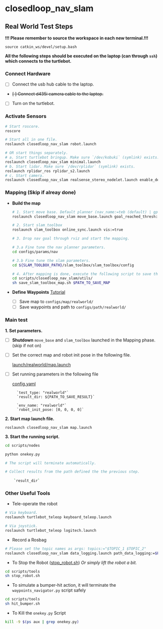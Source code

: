 # closedloop_nav_slam

## Real World Test Steps

**!!! Please remember to source the workspace in each new terminal.!!!**
    
    source catkin_ws/devel/setup.bash

**All the following steps should be executed on the laptop (can through `ssh`) which connects to the turtlebot.**

### Connect Hardware
- [ ] Connect the usb hub cable to the laptop.
- ~~[ ] Connect d435i camera cable to the laptop.~~
- [ ] Turn on the turtlebot.

### Activate Sensors
```bash
# Start roscore.
roscore

# Start all in one file.
roslaunch closedloop_nav_slam robot.launch

# OR start things separately.
# a. Start turtlebot bringup. Make sure `/dev/kobuki` (symlink) exists.
roslaunch closedloop_nav_slam minimal.launch
# b. Start lidar. Make sure `/dev/rplidar` (symlink) exists.
roslaunch rplidar_ros rplidar_s2.launch
# c. Start camera.
roslaunch closedloop_nav_slam realsense_stereo_nodelet.launch enable_depth:=true # d435i
```

### Mapping (Skip if alreay done)

- **Build the map**
    ```bash
    # 1. Start move base. Default planner (nav_name:=teb (default) | gpf)
    roslaunch closedloop_nav_slam move_base.launch goal_reached_thresh:=0.3

    # 2. Start slam_toolbox
    roslaunch slam_toolbox online_sync.launch vis:=true

    # 3. Drop nav goal through rviz and start the mapping.

    # 3.a Fine tune the nav planner parameters.
    cd configs/params/nav

    # 3.b Fine tune the slam parameters.
    cd ${SLAM_TOOLBOX_PATH}/slam_toolbox/slam_toolbox/config

    # 4. After mapping is done, execute the following script to save the map.
    cd scripts/closedloop_nav_slam/utils/
    sh save_slam_toolbox_map.sh $PATH_TO_SAVE_MAP
    ```

- **Define Waypoints**
    [Tutorial](README.md)
    - [ ] Save map to `configs/map/realworld/`
    - [ ] Save waypoints and path to `configs/path/realworld/`

### Main test
**1. Set parameters.**
- [ ] **Shutdown** `move_base` and `slam_toolbox` launched in the Mapping phase. (skip if not on)
- [ ] Set the correct map and robot init pose in the following file.

    [launch/realworld/map.launch](launch/realworld/map.launch)

- [ ] Set running parameters in the following file

    [config.yaml](configs/params/config.yaml)

        `test_type: "realworld"`
        `result_dir: ${PATH_TO_SAVE_RESULT}`

        `env_name: "realworld"`
        `robot_init_pose: [0, 0, 0, 0]`

**2. Start map launch file.**

    roslaunch closedloop_nav_slam map.launch

**3. Start the running script.**
```bash
cd scripts/nodes

python onekey.py

# The script will terminate automatically.

# Collect results from the path defined the the previous step.
    
    `result_dir`
```

### Other Useful Tools
- Tele-operate the robot
```bash
# Via keyboard.
roslaunch turtlebot_teleop keyboard_teleop.launch

# Via joystick.
roslaunch turtlebot_teleop logitech.launch
```
- Record a Rosbag
```bash
# Please set the topic names as args: topics:="$TOPIC_1 $TOPIC_2"
roslaunch closedloop_nav_slam data_logging.launch path_data_logging:=$PATH_TO_SAVE_ROSBAGS
```

- To Stop the Robot ([stop_robot.sh](scripts/tools/stop_robot.sh))
*Or simply lift the robot a bit.*
```bash
cd scripts/tools
sh stop_robot.sh
```

- To simulate a bumper-hit action, it will terminate the `waypoints_navigator.py` script safely
```bash
cd scripts/tools
sh hit_bumper.sh
```

- To Kill the `onekey.py` Script
```bash
kill -9 $(ps aux | grep onekey.py)
```